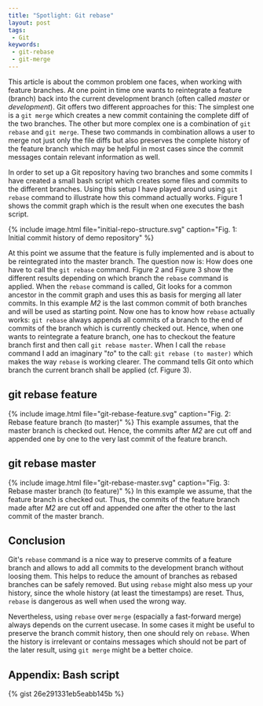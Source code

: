 ```yaml
---
title: "Spotlight: Git rebase"
layout: post
tags:
 - Git
keywords:
 - git-rebase
 - git-merge
---
```

This article is about the common problem one faces, when working with feature branches.
At one point in time one wants to reintegrate a feature (branch) back into the current development branch (often called *master* or *development*).
Git offers two different approaches for this:
The simplest one is a `git merge` which creates a new commit containing the complete diff of the two branches.
The other but more complex one is a combination of `git rebase` and `git merge`.
These two commands in combination allows a user to merge not just only the file diffs but also preserves the complete history of the feature branch which may be helpful in most cases since the commit messages contain relevant information as well.

<!-- more -->

In order to set up a Git repository having two branches and some commits I have created a small bash script which creates some files and commits to the different branches.
Using this setup I have played around using `git rebase` command to illustrate how this command actually works. Figure 1 shows the commit graph which is the result when one executes the bash script.

{% include image.html file="initial-repo-structure.svg" caption="Fig. 1: Initial commit history of demo repository" %}

At this point we assume that the feature is fully implemented and is about to be reintegrated into the master branch.
The question now is: How does one have to call the `git rebase` command.
Figure 2 and Figure 3 show the different results depending on which branch the `rebase` command is applied.
When the `rebase` command is called, Git looks for a common ancestor in the commit graph and uses this as basis for merging all later commits.
In this example *M2* is the last common commit of both branches and will be used as starting point.
Now one has to know how `rebase` actually works: 
`git rebase` always appends all commits of a branch to the end of commits of the branch which is currently checked out.
Hence, when one wants to reintegrate a feature branch, one has to checkout the feature branch first and then call `git rebase master`.
When I call the `rebase` command I add an imaginary "*to*" to the call: `git rebase (to master)` which makes the way `rebase` is working clearer. 
The command tells Git onto which branch the current branch shall be applied (cf. Figure 3).

## git rebase feature
{% include image.html file="git-rebase-feature.svg" caption="Fig. 2: Rebase feature branch (to master)" %}
This example assumes, that the master branch is checked out. 
Hence, the commits after *M2* are cut off and appended one by one to the very last commit of the feature branch.

## git rebase master
{% include image.html file="git-rebase-master.svg" caption="Fig. 3: Rebase master branch (to feature)" %}
In this example we assume, that the feature branch is checked out.
Thus, the commits of the feature branch made after *M2* are cut off and appended one after the other to the last commit of the master branch.

## Conclusion
Git's `rebase` command is a nice way to preserve commits of a feature branch and allows to add all commits to the development branch without loosing them. 
This helps to reduce the amount of branches as rebased branches can be safely removed.
But using `rebase` might also mess up your history, since the whole history (at least the timestamps) are reset.
Thus, `rebase` is dangerous as well when used the wrong way.

Nevertheless, using `rebase` over `merge` (espacially a fast-forward merge) always depends on the current usecase.
In some cases it might be useful to preserve the branch commit history, then one should rely on `rebase`.
When the history is irrelevant or contains messages which should not be part of the later result, using `git merge` might be a better choice.

## Appendix: Bash script

{% gist 26e291331eb5eabb145b %}
